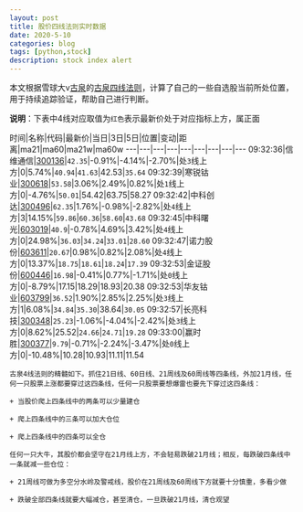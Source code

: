 ```yaml
---
layout: post
title: 股价四线法则实时数据
date: 2020-5-10
categories: blog
tags: [python,stock]
description: stock index alert
---
```



本文根据雪球大v[古泉](https://xueqiu.com/u/7148646888)的[古泉四线法则](https://xueqiu.com/7148646888/130498192)，计算了自己的一些自选股当前所处位置，用于持续追踪验证，帮助自己进行判断。

**说明**：下表中4线对应取值为`红色`表示最新价处于对应指标上方，属正面

时间|名称|代码|最新价|当日|3日|5日|位置|变动|距离|ma21|ma60|ma21w|ma60w
---|---|---|---|---|---|---|---|---
09:32:36|信维通信|[300136](https://xueqiu.com/S/SZ300136)|`42.35`|-0.91%|-4.14%|-2.70%|处`3`线上方|0|5.74%|`40.94`|`41.63`|42.53|`35.64`
09:32:39|寒锐钴业|[300618](https://xueqiu.com/S/SZ300618)|`53.58`|3.06%|2.49%|0.82%|处`1`线上方|0|-4.76%|`50.01`|54.42|63.75|58.27
09:32:42|中科创达|[300496](https://xueqiu.com/S/SZ300496)|`62.35`|1.76%|-0.98%|-2.82%|处`4`线上方|3|14.15%|`59.86`|`60.36`|`58.60`|`43.68`
09:32:45|中科曙光|[603019](https://xueqiu.com/S/SH603019)|`40.9`|-0.78%|4.69%|3.42%|处`4`线上方|0|24.98%|`36.03`|`34.24`|`33.01`|`28.60`
09:32:47|诺力股份|[603611](https://xueqiu.com/S/SH603611)|`20.67`|0.98%|0.82%|2.08%|处`4`线上方|0|13.37%|`18.75`|`18.61`|`18.24`|`17.39`
09:32:53|金证股份|[600446](https://xueqiu.com/S/SH600446)|`16.98`|-0.41%|0.77%|-1.71%|处`0`线上方|0|-8.79%|17.15|18.29|18.93|20.38
09:32:53|华友钴业|[603799](https://xueqiu.com/S/SH603799)|`36.52`|1.90%|2.85%|2.25%|处`3`线上方|1|6.08%|`34.84`|`35.30`|38.64|`30.05`
09:32:57|长亮科技|[300348](https://xueqiu.com/S/SZ300348)|`25.23`|-1.06%|-4.04%|-2.42%|处`3`线上方|0|8.62%|25.52|`24.66`|`24.71`|`19.28`
09:33:00|赢时胜|[300377](https://xueqiu.com/S/SZ300377)|`9.79`|-0.71%|-2.24%|-3.47%|处`0`线上方|0|-10.48%|10.28|10.93|11.11|11.54

```
古泉4线法则的精髓如下。抓住21日线、60日线、21周线及60周线等四条线，外加21月线，任何一只股票上涨都要穿过这四条线，任何一只股票要想爆雷也要先下穿过这四条线：

+ 当股价爬上四条线中的两条可以少量建仓

+ 爬上四条线中的三条可以加大仓位

+ 爬上四条线中的四条可以全仓

任何一只大牛，其股价都会坚守在21月线上方，不会轻易跌破21月线；相反，每跌破四条线中一条就减一些仓位：

+ 21周线可做为多空分水岭及警戒线，股价在21周线及60周线下方就要十分慎重，多看少做

+ 跌破全部四条线就要大幅减仓，甚至清仓，一旦跌破21月线，清仓观望
```